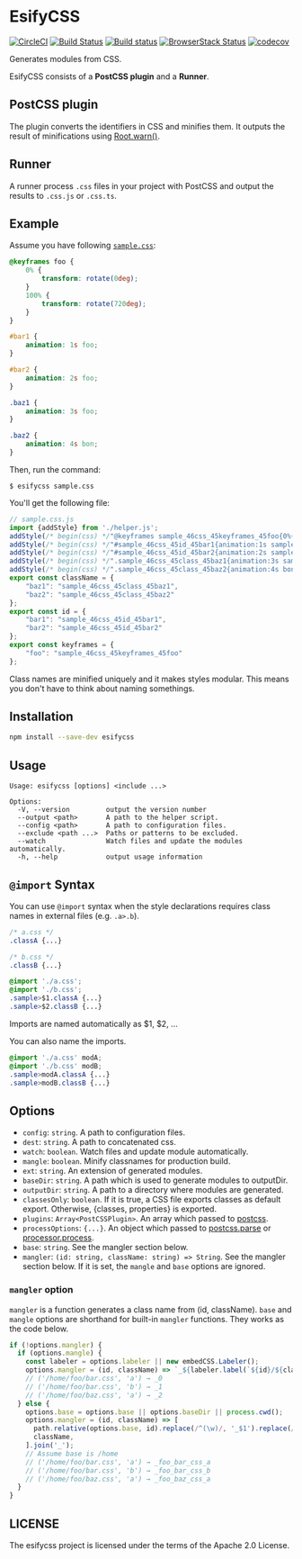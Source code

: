 # EsifyCSS

[![CircleCI](https://circleci.com/gh/kei-ito/esifycss.svg?style=svg)](https://circleci.com/gh/kei-ito/esifycss)
[![Build Status](https://travis-ci.com/kei-ito/esifycss.svg?branch=master)](https://travis-ci.com/kei-ito/esifycss)
[![Build status](https://ci.appveyor.com/api/projects/status/h4smn477ndhl0nwo/branch/master?svg=true)](https://ci.appveyor.com/project/kei-ito/esifycss-upbse/branch/master)
[![BrowserStack Status](https://www.browserstack.com/automate/badge.svg?badge_key=WDQvOHgwbkRNTUFyUVkrc0RmdGgva0diVk01Tm9LWU95ZFNGVTByeHhpVT0tLUc2RW9lNnNaY2k4QkVCSjMyalRGTVE9PQ==--007efb48774305e72904bb3a15d3b0d048dbfb91)](https://www.browserstack.com/automate/public-build/WDQvOHgwbkRNTUFyUVkrc0RmdGgva0diVk01Tm9LWU95ZFNGVTByeHhpVT0tLUc2RW9lNnNaY2k4QkVCSjMyalRGTVE9PQ==--007efb48774305e72904bb3a15d3b0d048dbfb91)
[![codecov](https://codecov.io/gh/kei-ito/esifycss/branch/master/graph/badge.svg)](https://codecov.io/gh/kei-ito/esifycss)

Generates modules from CSS.

EsifyCSS consists of a **PostCSS plugin** and a **Runner**.

## PostCSS plugin

The plugin converts the identifiers in CSS and minifies them.
It outputs the result of minifications using [Root.warn()].

[Root.warn()]: http://api.postcss.org/Root.html#warn

## Runner

A runner process `.css` files in your project with PostCSS and output the results to `.css.js` or `.css.ts`.

## Example

Assume you have following [`sample.css`](sample/00-src/sample.css):

```css
@keyframes foo {
    0% {
        transform: rotate(0deg);
    }
    100% {
        transform: rotate(720deg);
    }
}

#bar1 {
    animation: 1s foo;
}

#bar2 {
    animation: 2s foo;
}

.baz1 {
    animation: 3s foo;
}

.baz2 {
    animation: 4s bon;
}
```

Then, run the command:

```
$ esifycss sample.css
```

You'll get the following file:

```javascript
// sample.css.js
import {addStyle} from './helper.js';
addStyle(/* begin(css) */"@keyframes sample_46css_45keyframes_45foo{0%{transform:rotate(0deg);}100%{transform:rotate(720deg);}}"/* end(css) */);
addStyle(/* begin(css) */"#sample_46css_45id_45bar1{animation:1s sample_46css_45keyframes_45foo;}"/* end(css) */);
addStyle(/* begin(css) */"#sample_46css_45id_45bar2{animation:2s sample_46css_45keyframes_45foo;}"/* end(css) */);
addStyle(/* begin(css) */".sample_46css_45class_45baz1{animation:3s sample_46css_45keyframes_45foo;}"/* end(css) */);
addStyle(/* begin(css) */".sample_46css_45class_45baz2{animation:4s bon;}"/* end(css) */);
export const className = {
    "baz1": "sample_46css_45class_45baz1",
    "baz2": "sample_46css_45class_45baz2"
};
export const id = {
    "bar1": "sample_46css_45id_45bar1",
    "bar2": "sample_46css_45id_45bar2"
};
export const keyframes = {
    "foo": "sample_46css_45keyframes_45foo"
};
```

Class names are minified uniquely and it makes styles modular.
This means you don't have to think about naming somethings.

## Installation

```bash
npm install --save-dev esifycss
```

## Usage

```
Usage: esifycss [options] <include ...>

Options:
  -V, --version         output the version number
  --output <path>       A path to the helper script.
  --config <path>       A path to configuration files.
  --exclude <path ...>  Paths or patterns to be excluded.
  --watch               Watch files and update the modules automatically.
  -h, --help            output usage information
```

## `@import` Syntax

You can use `@import` syntax when the style declarations requires class names in external files (e.g. `.a>.b`).

```css
/* a.css */
.classA {...}
```

```css
/* b.css */
.classB {...}
```

```css
@import './a.css';
@import './b.css';
.sample>$1.classA {...}
.sample>$2.classB {...}
```

Imports are named automatically as $1, $2, ...

You can also name the imports.

```css
@import './a.css' modA;
@import './b.css' modB;
.sample>modA.classA {...}
.sample>modB.classB {...}
```

## Options

- `config`: `string`. A path to configuration files.
- `dest`: `string`. A path to concatenated css.
- `watch`: `boolean`. Watch files and update module automatically.
- `mangle`: `boolean`. Minify classnames for production build.
- `ext`: `string`. An extension of generated modules.
- `baseDir`: `string`. A path which is used to generate modules to outputDir.
- `outputDir`: `string`. A path to a directory where modules are generated.
- `classesOnly`: `boolean`. If it is true, a CSS file exports classes as default export. Otherwise, {classes, properties} is exported.
- `plugins`: `Array<PostCSSPlugin>`. An array which passed to [postcss](http://api.postcss.org/postcss.html).
- `processOptions`: `{...}`. An object which passed to [postcss.parse](http://api.postcss.org/postcss.html#.parse) or [processor.process](http://api.postcss.org/Processor.html#process).
- `base`: `string`. See the mangler section below.
- `mangler`: `(id: string, className: string) => String`. See the mangler section below. If it is set, the `mangle` and `base` options are ignored.

### `mangler` option

`mangler` is a function generates a class name from (id, className).
`base` and `mangle` options are shorthand for built-in `mangler` functions.
They works as the code below.

```javascript
if (!options.mangler) {
  if (options.mangle) {
    const labeler = options.labeler || new embedCSS.Labeler();
    options.mangler = (id, className) => `_${labeler.label(`${id}/${className}`)}`;
    // ('/home/foo/bar.css', 'a') → _0
    // ('/home/foo/bar.css', 'b') → _1
    // ('/home/foo/baz.css', 'a') → _2
  } else {
    options.base = options.base || options.baseDir || process.cwd();
    options.mangler = (id, className) => [
      path.relative(options.base, id).replace(/^(\w)/, '_$1').replace(/[^\w]+/g, '_'),
      className,
    ].join('_');
    // Assume base is /home
    // ('/home/foo/bar.css', 'a') → _foo_bar_css_a
    // ('/home/foo/bar.css', 'b') → _foo_bar_css_b
    // ('/home/foo/baz.css', 'a') → _foo_baz_css_a
  }
}
```

## LICENSE

The esifycss project is licensed under the terms of the Apache 2.0 License.
